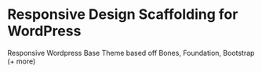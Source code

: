 Responsive Design Scaffolding for WordPress
=======

Responsive Wordpress Base Theme based off Bones, Foundation, Bootstrap (+ more)
